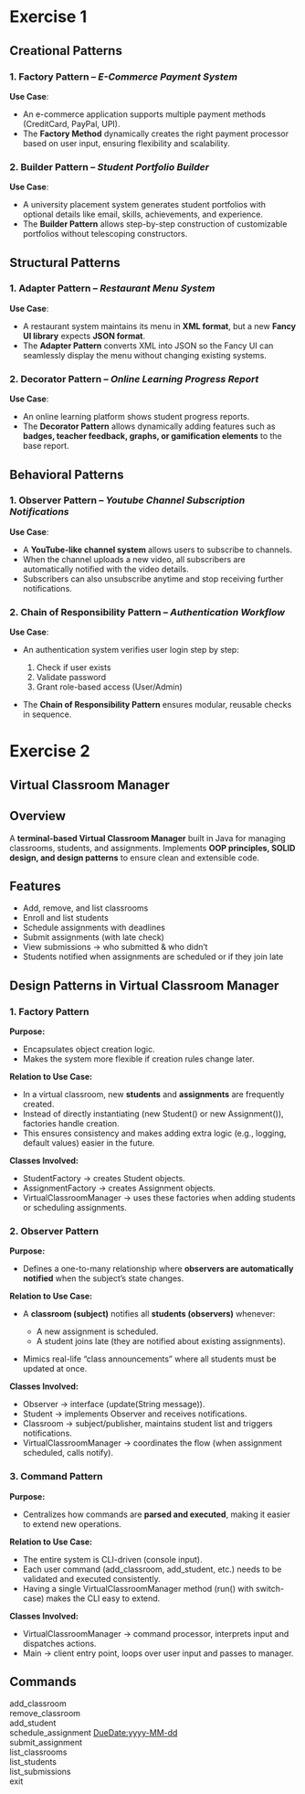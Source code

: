 # Exercise 1


## Creational Patterns

### 1. Factory Pattern – *E-Commerce Payment System*

**Use Case**:
* An e-commerce application supports multiple payment methods (CreditCard, PayPal, UPI).
* The **Factory Method** dynamically creates the right payment processor based on user input, ensuring flexibility and scalability.

### 2. Builder Pattern – *Student Portfolio Builder*

**Use Case**:
* A university placement system generates student portfolios with optional details like email, skills, achievements, and experience.
* The **Builder Pattern** allows step-by-step construction of customizable portfolios without telescoping constructors.



## Structural Patterns

### 1. Adapter Pattern – *Restaurant Menu System*

**Use Case**:
* A restaurant system maintains its menu in **XML format**, but a new **Fancy UI library** expects **JSON format**.
* The **Adapter Pattern** converts XML into JSON so the Fancy UI can seamlessly display the menu without changing existing systems.

### 2. Decorator Pattern – *Online Learning Progress Report*

**Use Case**:
* An online learning platform shows student progress reports.
* The **Decorator Pattern** allows dynamically adding features such as **badges, teacher feedback, graphs, or gamification elements** to the base report.



## Behavioral Patterns

### 1. Observer Pattern – *Youtube Channel Subscription Notifications*

**Use Case**:
* A **YouTube-like channel system** allows users to subscribe to channels.
* When the channel uploads a new video, all subscribers are automatically notified with the video details.
* Subscribers can also unsubscribe anytime and stop receiving further notifications.

### 2. Chain of Responsibility Pattern – *Authentication Workflow*

**Use Case**:
* An authentication system verifies user login step by step:

   1. Check if user exists
   2. Validate password
   3. Grant role-based access (User/Admin)

* The **Chain of Responsibility Pattern** ensures modular, reusable checks in sequence.



# Exercise 2


## Virtual Classroom Manager


## Overview

A **terminal-based Virtual Classroom Manager** built in Java for managing classrooms, students, and assignments.
Implements **OOP principles, SOLID design, and design patterns** to ensure clean and extensible code.


## Features

* Add, remove, and list classrooms
* Enroll and list students
* Schedule assignments with deadlines
* Submit assignments (with late check)
* View submissions → who submitted & who didn’t
* Students notified when assignments are scheduled or if they join late


## Design Patterns in Virtual Classroom Manager

### 1. **Factory Pattern**

**Purpose:**

* Encapsulates object creation logic.
* Makes the system more flexible if creation rules change later.

**Relation to Use Case:**

* In a virtual classroom, new **students** and **assignments** are frequently created.
* Instead of directly instantiating (new Student() or new Assignment()), factories handle creation.
* This ensures consistency and makes adding extra logic (e.g., logging, default values) easier in the future.

**Classes Involved:**

* StudentFactory → creates Student objects.
* AssignmentFactory → creates Assignment objects.
* VirtualClassroomManager → uses these factories when adding students or scheduling assignments.

### 2. **Observer Pattern**

**Purpose:**

* Defines a one-to-many relationship where **observers are automatically notified** when the subject’s state changes.

**Relation to Use Case:**

* A **classroom (subject)** notifies all **students (observers)** whenever:

  * A new assignment is scheduled.
  * A student joins late (they are notified about existing assignments).
* Mimics real-life “class announcements” where all students must be updated at once.

**Classes Involved:**

* Observer → interface (update(String message)).
* Student → implements Observer and receives notifications.
* Classroom → subject/publisher, maintains student list and triggers notifications.
* VirtualClassroomManager → coordinates the flow (when assignment scheduled, calls notify).
  
### 3. **Command Pattern**

**Purpose:**

* Centralizes how commands are **parsed and executed**, making it easier to extend new operations.

**Relation to Use Case:**

* The entire system is CLI-driven (console input).
* Each user command (add_classroom, add_student, etc.) needs to be validated and executed consistently.
* Having a single VirtualClassroomManager method (run() with switch-case) makes the CLI easy to extend.

**Classes Involved:**

* VirtualClassroomManager → command processor, interprets input and dispatches actions.
* Main → client entry point, loops over user input and passes to manager.


## Commands

add_classroom <ClassName>  
remove_classroom <ClassName>  
add_student <StudentId> <ClassName>  
schedule_assignment <ClassName> <AssignmentName> <DueDate:yyyy-MM-dd>  
submit_assignment <StudentId> <ClassName> <AssignmentName>  
list_classrooms  
list_students <ClassName>  
list_submissions <ClassName> <AssignmentName>  
exit  

